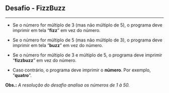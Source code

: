 ## Desafio - FizzBuzz

---

- Se o número for múltiplo de 3 (mas não múltiplo de 5), o programa deve imprimir em tela “**fizz**” em vez do número.

- Se o número for múltiplo de 5 (mas não múltiplo de 3), o programa deve imprimir em tela “**buzz**” em vez do número.

- Se o número for múltiplo de 3 e múltiplo de 5, o programa deve imprimir “**fizzbuzz**” em vez do número.

- Caso contrário, o programa deve imprimir o **número**. Por exemplo, “**quatro**”.

**Obs.:** _A resolução do desafio analisa os números de 1 à 50._
